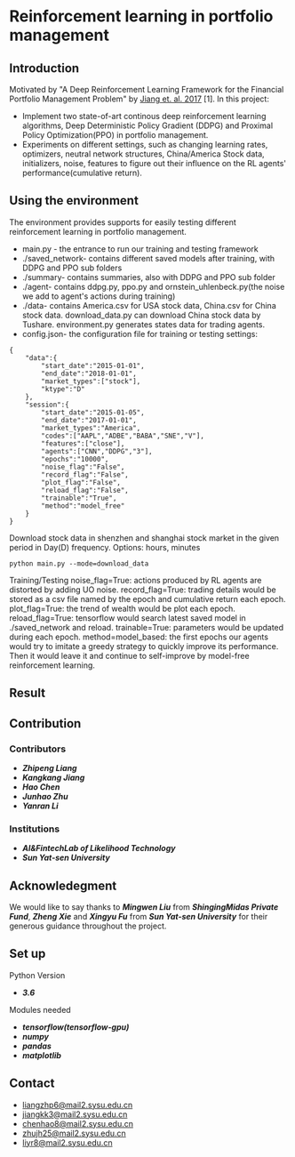 # Reinforcement learning in portfolio management

## Introduction

Motivated by "A Deep Reinforcement Learning Framework for the Financial Portfolio Management Problem" by [Jiang et. al. 2017](https://arxiv.org/abs/1706.10059) [1]. In this project:
+ Implement two state-of-art continous deep reinforcement learning algorithms, Deep Deterministic Policy Gradient (DDPG) and Proximal Policy Optimization(PPO) in portfolio management. 
+ Experiments on different settings, such as changing learning rates, optimizers, neutral network structures, China/America Stock data, initializers, noise, features to figure out their influence on the RL agents' performance(cumulative return).
## Using the environment

The environment provides supports for easily testing different reinforcement learning in portfolio management.
+ main.py -  the entrance to run our training and testing framework
+ ./saved_network- contains different saved models after training, with DDPG and PPO sub folders
+ ./summary- contains summaries, also with DDPG and PPO sub folder
+ ./agent- contains ddpg.py, ppo.py and ornstein_uhlenbeck.py(the noise we add to agent's actions during training)
+ ./data- contains America.csv for USA stock data, China.csv for China stock data. download_data.py can download China stock data by Tushare. environment.py generates states data for trading agents.
+ config.json- the configuration file for training or testing settings:
```
{
	"data":{
		"start_date":"2015-01-01",
		"end_date":"2018-01-01",
		"market_types":["stock"],
		"ktype":"D"
	},
	"session":{
		"start_date":"2015-01-05",
		"end_date":"2017-01-01",
		"market_types":"America",
	    "codes":["AAPL","ADBE","BABA","SNE","V"],
		"features":["close"],
		"agents":["CNN","DDPG","3"],
		"epochs":"10000",
		"noise_flag":"False",
		"record_flag":"False",
		"plot_flag":"False",
		"reload_flag":"False",
		"trainable":"True",
		"method":"model_free"
	}
}
```

Download stock data in shenzhen and shanghai stock market in the given period in Day(D) frequency. Options: hours, minutes
```
python main.py --mode=download_data
```
Training/Testing
noise_flag=True: actions produced by RL agents are distorted by adding UO noise.
record_flag=True: trading details would be stored as a csv file named by the epoch and cumulative return each epoch.
plot_flag=True: the trend of wealth would be plot each epoch.
reload_flag=True: tensorflow would search latest saved model in ./saved_network and reload.
trainable=True: parameters would be updated during each epoch.
method=model_based: the first epochs our agents would try to imitate a greedy strategy to quickly improve its performance. Then it would leave it and continue to self-improve by model-free reinforcement learning.

## Result

## Contribution

### Contributors

* ***Zhipeng Liang***
* ***Kangkang Jiang***
* ***Hao Chen***
* ***Junhao Zhu***
* ***Yanran Li***
### Institutions

+ ***AI&FintechLab of Likelihood Technology***
+ ***Sun Yat-sen University***

## Acknowledegment

We would like to say thanks to ***Mingwen Liu*** from ***ShingingMidas Private Fund***, ***Zheng Xie*** and ***Xingyu Fu*** from ***Sun Yat-sen University*** for their generous guidance throughout the project.

## Set up

Python Version

+ ***3.6***

Modules needed

+ ***tensorflow(tensorflow-gpu)***
+ ***numpy*** 
+ ***pandas*** 
+ ***matplotlib***

## Contact

+ liangzhp6@mail2.sysu.edu.cn
+ jiangkk3@mail2.sysu.edu.cn
+ chenhao8@mail2.sysu.edu.cn
+ zhujh25@mail2.sysu.edu.cn
+ liyr8@mail2.sysu.edu.cn
